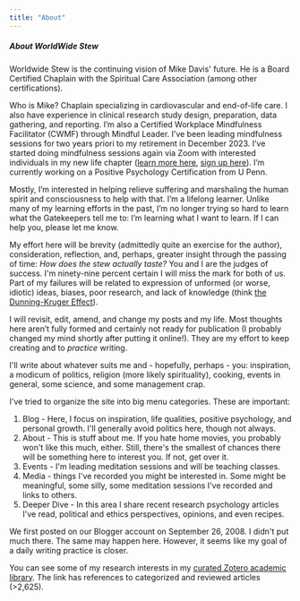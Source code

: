 ```yaml
---
title: "About"
---
```

##### About WorldWide Stew
Worldwide Stew is the continuing vision of Mike Davis' future. He is a Board Certified Chaplain with the Spiritual Care Association (among other certifications). 

Who is Mike? Chaplain specializing in cardiovascular and end-of-life care. I also have experience in clinical research study design, preparation, data gathering, and reporting. I’m also a Certified Workplace Mindfulness Facilitator (CWMF) through Mindful Leader. I’ve been leading mindfulness sessions for two years priori to my retirement in December 2023. I’ve started doing mindfulness sessions again via Zoom with interested individuals in my new life chapter ([learn more here](https://docs.google.com/document/d/1XJMAs5ieSmFgZZuNpkF1bLkwrdDSpboPMKREmXJ_pLo/edit), [sign up here](https://docs.google.com/forms/d/1LQP2uy1-w8zzHE5_5QTA6kAWFSxcvK2LzB0zxaurpOk/viewform?edit_requested=true)). I’m currently working on a Positive Psychology Certification from U Penn. 

Mostly, I’m interested in helping relieve suffering and marshaling the human spirit and consciousness to help with that. I’m a lifelong learner. Unlike many of my learning efforts in the past, I’m no longer trying so hard to learn what the Gatekeepers tell me to: I’m learning what I want to learn. If I can help you, please let me know. 

My effort here will be brevity (admittedly quite an exercise for the author), consideration, reflection, and, perhaps, greater insight through the passing of time: *How does the stew actually taste?*  You and I are the judges of success. I'm ninety-nine percent certain I will miss the mark for both of us. Part of my failures will be related to  expression of unformed (or worse, idiotic) ideas, biases, poor research, and lack of knowledge (think [the Dunning-Kruger Effect](https://www.sciencedirect.com/science/article/abs/pii/B9780123855220000056?via%3Dihub)). 

I will revisit, edit, amend, and change my posts and my life. Most thoughts here aren’t fully formed and certainly not ready for publication (I probably changed my mind shortly after putting it online!). They are my effort to keep creating and to *practice* writing. 
  
I'll  write about whatever suits me and - hopefully, perhaps - you: inspiration, a modicum of politics, religion (more likely spirituality), cooking, events in general, some science, and some management crap. 

I've tried to organize the site into big menu categories. These are important:
1. Blog - Here, I focus on inspiration, life qualities, positive psychology, and personal growth. I'll generally avoid politics here, though not always. 
2. About - This is stuff about me. If you hate home movies, you probably won't like this much, either. Still, there's the smallest of chances there will be something here to interest you. If not, get over it. 
3. Events - I'm leading meditation sessions and will be teaching classes.
4. Media - things I've recorded you might be interested in. Some might be meaningful, some silly, some meditation sessions I've recorded and links to others.
5. Deeper Dive - In this area I share recent research psychology articles I've read, political and ethics perspectives, opinions, and even recipes. 
  
We first posted on our Blogger account on September 26, 2008. I didn't put much there. The same may happen here. However, it seems like my goal of a daily writing practice is closer. 

You can see some of my research interests in my [curated Zotero academic library](https://www.zotero.org/mikethechap/library). The link has references to categorized and reviewed articles (>2,625). 